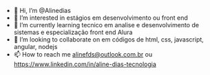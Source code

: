 - 👋 Hi, I’m @Alinedias
- 👀 I’m interested in estágios em desenvolvimento ou front end
- 🌱 I’m currently learning tecnico em analise e desenvolvimento de sistemas e especialização front end Alura
- 💞️ I’m looking to collaborate on em códigos de html, css, javascript, angular, nodejs
- 📫 How to reach me alinefds@outlook.com.br ou https://www.linkedin.com/in/aline-dias-tecnologia

<!---
Alinediass/Alinediass is a ✨ special ✨ repository because its `README.md` (this file) appears on your GitHub profile.
You can click the Preview link to take a look at your changes.
--->
